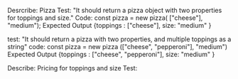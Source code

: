 Desrcribe: Pizza
Test: "It should return a pizza object with two properties for toppings and size."
Code: const pizza = new pizza( ["cheese"], "medium");
Expected Output {toppings : ["cheese"], size: "medium" }

test: "It should return a pizza with two properties, and multiple toppings as a string"
code:  const pizza = new pizza (["cheese", "pepperoni"], "medium")
Expected Output {toppings : ["cheese", "pepperoni"], size: "medium" }

Describe: Pricing for toppings and size
Test: 